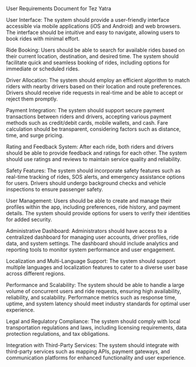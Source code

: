 User Requirements Document for Tez Yatra

User Interface:
The system should provide a user-friendly interface accessible via mobile applications (iOS and Android) and web browsers.
The interface should be intuitive and easy to navigate, allowing users to book rides with minimal effort.

Ride Booking:
Users should be able to search for available rides based on their current location, destination, and desired time.
The system should facilitate quick and seamless booking of rides, including options for immediate or scheduled rides.

Driver Allocation:
The system should employ an efficient algorithm to match riders with nearby drivers based on their location and route preferences.
Drivers should receive ride requests in real-time and be able to accept or reject them promptly.

Payment Integration:
The system should support secure payment transactions between riders and drivers, accepting various payment methods such as credit/debit cards, mobile wallets, and cash.
Fare calculation should be transparent, considering factors such as distance, time, and surge pricing.

Rating and Feedback System:
After each ride, both riders and drivers should be able to provide feedback and ratings for each other.
The system should use ratings and reviews to maintain service quality and reliability.

Safety Features:
The system should incorporate safety features such as real-time tracking of rides, SOS alerts, and emergency assistance options for users.
Drivers should undergo background checks and vehicle inspections to ensure passenger safety.

User Management:
Users should be able to create and manage their profiles within the app, including preferences, ride history, and payment details.
The system should provide options for users to verify their identities for added security.

Administrative Dashboard:
Administrators should have access to a centralized dashboard for managing user accounts, driver profiles, ride data, and system settings.
The dashboard should include analytics and reporting tools to monitor system performance and user engagement.

Localization and Multi-Language Support:
The system should support multiple languages and localization features to cater to a diverse user base across different regions.

Performance and Scalability:
The system should be able to handle a large volume of concurrent users and ride requests, ensuring high availability, reliability, and scalability.
Performance metrics such as response time, uptime, and system latency should meet industry standards for optimal user experience.

Legal and Regulatory Compliance:
The system should comply with local transportation regulations and laws, including licensing requirements, data protection regulations, and tax obligations.

Integration with Third-Party Services:
The system should integrate with third-party services such as mapping APIs, payment gateways, and communication platforms for enhanced functionality and user experience.
